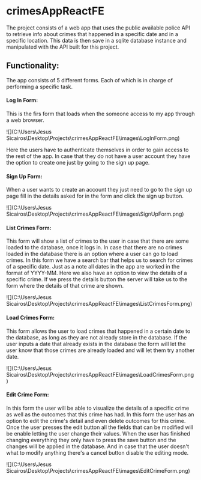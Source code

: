 # crimesAppReactFE

The project consists of a web app that uses the public available police API to retrieve info about crimes that happened in a specific date and in a specific location. This data is then save in a sqlite database instance and manipulated with the API built for this project.

## Functionality:

The app consists of 5 different forms. Each of which is in charge of performing a specific task.

#### Log In Form:

This is the firs form that loads when the someone access to my app through a web browser.

![](C:\Users\Jesus Sicairos\Desktop\Projects\crimesAppReactFE\images\LogInForm.png)

Here the users have to authenticate themselves in order to gain access to the rest of the app. In case that they do not have a user account they have the option to create one just by going to the sign up page.

#### Sign Up Form:

When a user wants to create an account they just need to go to the sign up page fill in the details asked for in the form and click the sign up button.

![](C:\Users\Jesus Sicairos\Desktop\Projects\crimesAppReactFE\images\SignUpForm.png)

#### List Crimes Form:

This form will show a list of crimes to the user in case that there are some loaded to the database, once it logs in. In case that there are no crimes loaded in the database there is an option where a user can go to load crimes. In this form we have a search bar that helps us to search for crimes of a specific date. Just as a note all dates in the app are worked in the format of YYYY-MM. Here we also have an option to view the details of a specific crime. If we press the details button the server will take us to the form where the details of that crime are shown.

![](C:\Users\Jesus Sicairos\Desktop\Projects\crimesAppReactFE\images\ListCrimesForm.png)

#### Load Crimes Form:

This form allows the user to load crimes that happened in a certain date to the database, as long as they are not already store in the database. If the user inputs a date that already exists in the database the form will let the user know that those crimes are already loaded and will let them try another date.

![](C:\Users\Jesus Sicairos\Desktop\Projects\crimesAppReactFE\images\LoadCrimesForm.png)

#### Edit Crime Form:

In this form the user will be able to visualize the details of a specific crime as well as the outcomes that this crime has had. In this form the user has an option to edit the crime's detail and even delete outcomes for this crime. Once the user presses the edit button all the fields that can be modified will be enable letting the user change their values. When the user has finished changing everything they only have to press the save button and the changes will be applied in the database. And in case that the user doesn't what to modify anything there's a cancel button disable the editing mode.

![](C:\Users\Jesus Sicairos\Desktop\Projects\crimesAppReactFE\images\EditCrimeForm.png)